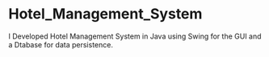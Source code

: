 # Hotel_Management_System
I Developed Hotel Management System in Java using Swing for the GUI and a Dtabase for data persistence.
